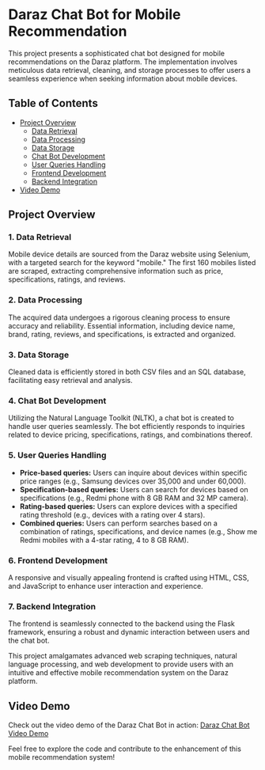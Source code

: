 
# Daraz Chat Bot for Mobile Recommendation

This project presents a sophisticated chat bot designed for mobile recommendations on the Daraz platform. The implementation involves meticulous data retrieval, cleaning, and storage processes to offer users a seamless experience when seeking information about mobile devices.

## Table of Contents
- [Project Overview](#project-overview)
    - [Data Retrieval](#1-data-retrieval)
    - [Data Processing](#2-data-processing)
    - [Data Storage](#3-data-storage)
    - [Chat Bot Development](#4-chat-bot-development)
    - [User Queries Handling](#5-user-queries-handling)
    - [Frontend Development](#6-frontend-development)
    - [Backend Integration](#7-backend-integration)
- [Video Demo](#video-demo)

## Project Overview

### 1. Data Retrieval
Mobile device details are sourced from the Daraz website using Selenium, with a targeted search for the keyword "mobile." The first 160 mobiles listed are scraped, extracting comprehensive information such as price, specifications, ratings, and reviews.

### 2. Data Processing
The acquired data undergoes a rigorous cleaning process to ensure accuracy and reliability. Essential information, including device name, brand, rating, reviews, and specifications, is extracted and organized.

### 3. Data Storage
Cleaned data is efficiently stored in both CSV files and an SQL database, facilitating easy retrieval and analysis.

### 4. Chat Bot Development
Utilizing the Natural Language Toolkit (NLTK), a chat bot is created to handle user queries seamlessly. The bot efficiently responds to inquiries related to device pricing, specifications, ratings, and combinations thereof.

### 5. User Queries Handling

- **Price-based queries:** Users can inquire about devices within specific price ranges (e.g., Samsung devices over 35,000 and under 60,000).
- **Specification-based queries:** Users can search for devices based on specifications (e.g., Redmi phone with 8 GB RAM and 32 MP camera).
- **Rating-based queries:** Users can explore devices with a specified rating threshold (e.g., devices with a rating over 4 stars).
- **Combined queries:** Users can perform searches based on a combination of ratings, specifications, and device names (e.g., Show me Redmi mobiles with a 4-star rating, 4 to 8 GB RAM).

### 6. Frontend Development
A responsive and visually appealing frontend is crafted using HTML, CSS, and JavaScript to enhance user interaction and experience.

### 7. Backend Integration
The frontend is seamlessly connected to the backend using the Flask framework, ensuring a robust and dynamic interaction between users and the chat bot.

This project amalgamates advanced web scraping techniques, natural language processing, and web development to provide users with an intuitive and effective mobile recommendation system on the Daraz platform.

## Video Demo
Check out the video demo of the Daraz Chat Bot in action: [Daraz Chat Bot Video Demo](https://github.com/Gamer997/Daraz-Chatbot/assets/98121819/b7ce727d-45c1-40e7-af84-e45ebdcf9532)

Feel free to explore the code and contribute to the enhancement of this mobile recommendation system!
